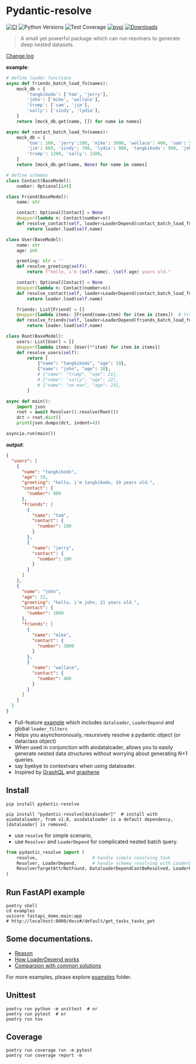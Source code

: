 # Pydantic-resolve

[![CI](https://github.com/allmonday/pydantic_resolve/actions/workflows/ci.yml/badge.svg)](https://github.com/allmonday/pydantic_resolve/actions/workflows/ci.yml)
![Python Versions](https://img.shields.io/pypi/pyversions/pydantic-resolve)
![Test Coverage](https://img.shields.io/endpoint?url=https://gist.githubusercontent.com/allmonday/6f1661c6310e1b31c9a10b0d09d52d11/raw/covbadge.json)
[![pypi](https://img.shields.io/pypi/v/pydantic-resolve.svg)](https://pypi.python.org/pypi/pydantic-resolve)
[![Downloads](https://static.pepy.tech/personalized-badge/pydantic-resolve?period=month&units=abbreviation&left_color=grey&right_color=orange&left_text=Downloads)](https://pepy.tech/project/pydantic-resolve)

> A small yet powerful package which can run resolvers to generate deep nested datasets.

[Change log](./changelog.md)

**example**:

```python
# define loader functions
async def friends_batch_load_fn(names):
    mock_db = {
        'tangkikodo': ['tom', 'jerry'],
        'john': ['mike', 'wallace'],
        'trump': ['sam', 'jim'],
        'sally': ['sindy', 'lydia'],
    }
    return [mock_db.get(name, []) for name in names]

async def contact_batch_load_fn(names):
    mock_db = {
        'tom': 100, 'jerry':200, 'mike': 3000, 'wallace': 400, 'sam': 500,
        'jim': 600, 'sindy': 700, 'lydia': 800, 'tangkikodo': 900, 'john': 1000,
        'trump': 1200, 'sally': 1300,
    }
    return [mock_db.get(name, None) for name in names]

# define schemas
class Contact(BaseModel):
    number: Optional[int]

class Friend(BaseModel):
    name: str

    contact: Optional[Contact] = None
    @mapper(lambda n: Contact(number=n))
    def resolve_contact(self, loader=LoaderDepend(contact_batch_load_fn)):
        return loader.load(self.name)

class User(BaseModel):
    name: str
    age: int

    greeting: str = ''
    def resolve_greeting(self):
        return f"hello, i'm {self.name}, {self.age} years old."

    contact: Optional[Contact] = None
    @mapper(lambda n: Contact(number=n))
    def resolve_contact(self, loader=LoaderDepend(contact_batch_load_fn)):
        return loader.load(self.name)

    friends: List[Friend] = []
    @mapper(lambda items: [Friend(name=item) for item in items])  # transform after data received
    def resolve_friends(self, loader=LoaderDepend(friends_batch_load_fn)):
        return loader.load(self.name)

class Root(BaseModel):
    users: List[User] = []
    @mapper(lambda items: [User(**item) for item in items])
    def resolve_users(self):
        return [
            {"name": "tangkikodo", "age": 19},
            {"name": "john", "age": 20},
            # {"name": "trump", "age": 21},
            # {"name": "sally", "age": 22},
            # {"name": "no man", "age": 23},
        ]

async def main():
    import json
    root = await Resolver().resolve(Root())
    dct = root.dict()
    print(json.dumps(dct, indent=4))

asyncio.run(main())
```

**output**:

```json
{
  "users": [
    {
      "name": "tangkikodo",
      "age": 19,
      "greeting": "hello, i'm tangkikodo, 19 years old.",
      "contact": {
        "number": 900
      },
      "friends": [
        {
          "name": "tom",
          "contact": {
            "number": 100
          }
        },
        {
          "name": "jerry",
          "contact": {
            "number": 200
          }
        }
      ]
    },
    {
      "name": "john",
      "age": 21,
      "greeting": "hello, i'm john, 21 years old.",
      "contact": {
        "number": 1000
      },
      "friends": [
        {
          "name": "mike",
          "contact": {
            "number": 3000
          }
        },
        {
          "name": "wallace",
          "contact": {
            "number": 400
          }
        }
      ]
    }
  ]
}
```

- Full-feature [example](./examples/6_sqlalchemy_loaderdepend_global_filter.py) which includes `dataloader`, `LoaderDepend` and global `loader_filters`
- Helps you asynchoronously, resursively resolve a pydantic object (or dataclass object)
- When used in conjunction with aiodataloader, allows you to easily generate nested data structures without worrying about generating N+1 queries.
- say byebye to contextvars when using dataloader.
- Inspired by [GraphQL](https://graphql.org/) and [graphene](https://graphene-python.org/)

## Install

```shell
pip install pydantic-resolve

pip install "pydantic-resolve[dataloader]"  # install with aiodataloader, from v1.0, aiodataloader is a default dependency, [dataloader] is removed.
```

- use `resolve` for simple scenario,
- use `Resolver` and `LoaderDepend` for complicated nested batch query.

```python
from pydantic_resolve import (
    resolve,                     # handle simple resolving task
    Resolver, LoaderDepend,      # handle schema resolving with LoaderDepend and DataLoader
    ResolverTargetAttrNotFound, DataloaderDependCantBeResolved, LoaderFieldNotProvidedError
)
```

## Run FastAPI example

```shell
poetry shell
cd examples
uvicorn fastapi_demo.main:app
# http://localhost:8000/docs#/default/get_tasks_tasks_get
```

## Some documentations.

- [Reason](./doc/reason-en.md)
- [How LoaderDepend works](./doc/loader-en.md)
- [Comparsion with common solutions](./doc/compare-en.md)

For more examples, please explore [examples](./examples/) folder.

## Unittest

```shell
poetry run python -m unittest  # or
poetry run pytest  # or
poetry run tox
```

## Coverage

```shell
poetry run coverage run -m pytest
poetry run coverage report -m
```
